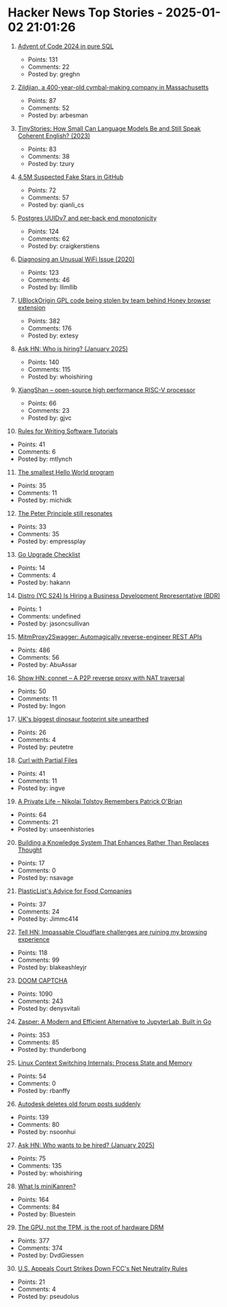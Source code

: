 # Hacker News Top Stories - 2025-01-02 21:01:26

1. [Advent of Code 2024 in pure SQL](http://databasearchitects.blogspot.com/2024/12/advent-of-code-2024-in-pure-sql.html)
   - Points: 131
   - Comments: 22
   - Posted by: greghn

2. [Zildjian, a 400-year-old cymbal-making company in Massachusetts](https://www.wbur.org/news/2024/12/16/400-years-zildjian-cymbals-massachusetts)
   - Points: 87
   - Comments: 52
   - Posted by: arbesman

3. [TinyStories: How Small Can Language Models Be and Still Speak Coherent English? (2023)](https://arxiv.org/abs/2305.07759)
   - Points: 83
   - Comments: 38
   - Posted by: tzury

4. [4.5M Suspected Fake Stars in GitHub](https://arxiv.org/abs/2412.13459)
   - Points: 72
   - Comments: 57
   - Posted by: qianli_cs

5. [Postgres UUIDv7 and per-back end monotonicity](https://brandur.org/fragments/uuid-v7-monotonicity)
   - Points: 124
   - Comments: 62
   - Posted by: craigkerstiens

6. [Diagnosing an Unusual WiFi Issue (2020)](https://ryuuta.net/blog/diagnosing-an-unsual-wifi-issue/)
   - Points: 123
   - Comments: 46
   - Posted by: llimllib

7. [UBlockOrigin GPL code being stolen by team behind Honey browser extension](https://old.reddit.com/r/uBlockOrigin/comments/1hr6xjc/ubo_quick_filters_list_being_stolen_by_team/)
   - Points: 382
   - Comments: 176
   - Posted by: extesy

8. [Ask HN: Who is hiring? (January 2025)](undefined)
   - Points: 140
   - Comments: 115
   - Posted by: whoishiring

9. [XiangShan – open-source high performance RISC-V processor](https://github.com/OpenXiangShan/XiangShan)
   - Points: 66
   - Comments: 23
   - Posted by: gjvc

10. [Rules for Writing Software Tutorials](https://refactoringenglish.com/chapters/rules-for-software-tutorials/)
   - Points: 41
   - Comments: 6
   - Posted by: mtlynch

11. [The smallest Hello World program](https://blog.lohr.dev/smol-hello-world)
   - Points: 35
   - Comments: 11
   - Posted by: michidk

12. [The Peter Principle still resonates](https://www.cbc.ca/news/canada/british-columbia/peter-principle-vancouver-history-1.7415994)
   - Points: 33
   - Comments: 35
   - Posted by: empressplay

13. [Go Upgrade Checklist](https://hakann.substack.com/p/go-upgrade-checklist)
   - Points: 14
   - Comments: 4
   - Posted by: hakann

14. [Distro (YC S24) Is Hiring a Business Development Representative (BDR)](https://www.ycombinator.com/companies/distro/jobs/FFzY0sx-business-development-representative)
   - Points: 1
   - Comments: undefined
   - Posted by: jasoncsullivan

15. [MitmProxy2Swagger: Automagically reverse-engineer REST APIs](https://github.com/alufers/mitmproxy2swagger)
   - Points: 486
   - Comments: 56
   - Posted by: AbuAssar

16. [Show HN: connet – A P2P reverse proxy with NAT traversal](https://github.com/connet-dev/connet)
   - Points: 50
   - Comments: 11
   - Posted by: Ingon

17. [UK's biggest dinosaur footprint site unearthed](https://www.bbc.com/news/articles/c24nzeqq1l2o)
   - Points: 26
   - Comments: 4
   - Posted by: peutetre

18. [Curl with Partial Files](https://daniel.haxx.se/blog/2024/12/30/curl-with-partial-files/)
   - Points: 41
   - Comments: 11
   - Posted by: ingve

19. [A Private Life – Nikolai Tolstoy Remembers Patrick O'Brian](https://www.unseenhistories.com/tolstoy-patrick-o-brian)
   - Points: 64
   - Comments: 21
   - Posted by: unseenhistories

20. [Building a Knowledge System That Enhances Rather Than Replaces Thought](https://nsavage.substack.com/p/beyond-rag-building-a-knowledge-management)
   - Points: 17
   - Comments: 0
   - Posted by: nsavage

21. [PlasticList's Advice for Food Companies](https://twitter.com/natfriedman/status/1874884925587087434)
   - Points: 37
   - Comments: 24
   - Posted by: Jimmc414

22. [Tell HN: Impassable Cloudflare challenges are ruining my browsing experience](undefined)
   - Points: 118
   - Comments: 99
   - Posted by: blakeashleyjr

23. [DOOM CAPTCHA](https://doom-captcha.vercel.app/)
   - Points: 1090
   - Comments: 243
   - Posted by: denysvitali

24. [Zasper: A Modern and Efficient Alternative to JupyterLab, Built in Go](https://github.com/zasper-io/zasper)
   - Points: 353
   - Comments: 85
   - Posted by: thunderbong

25. [Linux Context Switching Internals: Process State and Memory](https://blog.codingconfessions.com/p/linux-context-switching-internals)
   - Points: 54
   - Comments: 0
   - Posted by: rbanffy

26. [Autodesk deletes old forum posts suddenly](https://forums.autodesk.com/t5/net/regarding-community-content-archiving/td-p/13198106)
   - Points: 139
   - Comments: 80
   - Posted by: nsoonhui

27. [Ask HN: Who wants to be hired? (January 2025)](undefined)
   - Points: 75
   - Comments: 135
   - Posted by: whoishiring

28. [What Is miniKanren?](http://minikanren.org/)
   - Points: 164
   - Comments: 84
   - Posted by: Bluestein

29. [The GPU, not the TPM, is the root of hardware DRM](https://mjg59.dreamwidth.org/70954.html)
   - Points: 377
   - Comments: 374
   - Posted by: DvdGiessen

30. [U.S. Appeals Court Strikes Down FCC's Net Neutrality Rules](https://www.tvtechnology.com/news/sixth-circuit-of-appeals-strikes-down-fccs-net-neutrality-rules)
   - Points: 21
   - Comments: 4
   - Posted by: pseudolus

